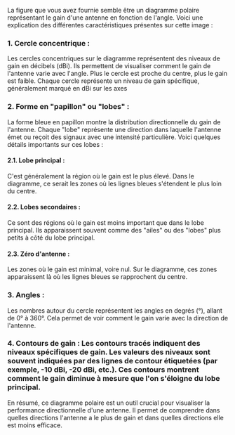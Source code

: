 La figure que vous avez fournie semble être un diagramme polaire représentant le gain d'une antenne en fonction de l'angle. Voici une explication des différentes caractéristiques présentes sur cette image :

### 1. Cercle concentrique : 
Les cercles concentriques sur le diagramme représentent des niveaux de gain en décibels (dBi). Ils permettent de visualiser comment le gain de l'antenne varie avec l'angle. Plus le cercle est proche du centre, plus le gain est faible. Chaque cercle représente un niveau de gain spécifique, généralement marqué en dBi sur les axes
### 2. Forme en "papillon" ou "lobes" : 
La forme bleue en papillon montre la distribution directionnelle du gain de l'antenne. Chaque "lobe" représente une direction dans laquelle l'antenne émet ou reçoit des signaux avec une intensité particulière. Voici quelques détails importants sur ces lobes :

#### 2.1. Lobe principal : 
C'est généralement la région où le gain est le plus élevé. Dans le diagramme, ce serait les zones où les lignes bleues s'étendent le plus loin du centre.
#### 2.2. Lobes secondaires : 
Ce sont des régions où le gain est moins important que dans le lobe principal. Ils apparaissent souvent comme des "ailes" ou des "lobes" plus petits à côté du lobe principal.
#### 2.3. Zéro d'antenne : 
Les zones où le gain est minimal, voire nul. Sur le diagramme, ces zones apparaissent là où les lignes bleues se rapprochent du centre.
### 3. Angles : 
Les nombres autour du cercle représentent les angles en degrés (°), allant de 0° à 360°. Cela permet de voir comment le gain varie avec la direction de l'antenne.

### 4. Contours de gain : Les contours tracés indiquent des niveaux spécifiques de gain. Les valeurs des niveaux sont souvent indiquées par des lignes de contour étiquetées (par exemple, -10 dBi, -20 dBi, etc.). Ces contours montrent comment le gain diminue à mesure que l'on s'éloigne du lobe principal.

En résumé, ce diagramme polaire est un outil crucial pour visualiser la performance directionnelle d'une antenne. Il permet de comprendre dans quelles directions l'antenne a le plus de gain et dans quelles directions elle est moins efficace.
